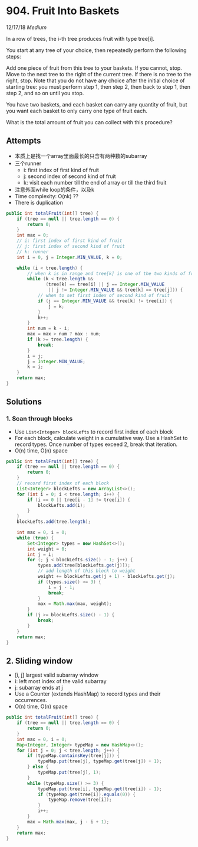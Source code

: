 # 904. Fruit Into Baskets
12/17/18
*Medium*

In a row of trees, the i-th tree produces fruit with type tree[i].

You start at any tree of your choice, then repeatedly perform the following steps:

Add one piece of fruit from this tree to your baskets.  If you cannot, stop.
Move to the next tree to the right of the current tree.  If there is no tree to the right, stop.
Note that you do not have any choice after the initial choice of starting tree: you must perform step 1, then step 2, then back to step 1, then step 2, and so on until you stop.

You have two baskets, and each basket can carry any quantity of fruit, but you want each basket to only carry one type of fruit each.

What is the total amount of fruit you can collect with this procedure?

## Attempts
* 本质上是找一个array里面最长的只含有两种数的subarray
* 三个runner
  - i: first index of first kind of fruit
  - j: second index of second kind of fruit
  - k: visit each number till the end of array or till the third fruit
* 注意外面while loop的条件，以及k
* Time complexity: O(nk) ??
* There is duplication

```Java
public int totalFruit(int[] tree) {
    if (tree == null || tree.length == 0) {
        return 0;
    }
    int max = 0;
    // i: first index of first kind of fruit
    // j: first index of second kind of fruit
    // k: runner
    int i = 0, j = Integer.MIN_VALUE, k = 0;

    while (i < tree.length) {
        // when k is in range and tree[k] is one of the two kinds of fruits
        while (k < tree.length &&
               (tree[k] == tree[i] || j == Integer.MIN_VALUE
                || j != Integer.MIN_VALUE && tree[k] == tree[j])) {
            // when to set first index of second kind of fruit
            if (j == Integer.MIN_VALUE && tree[k] != tree[i]) {
                j = k;
            }
            k++;
        }
        int num = k - i;
        max = max > num ? max : num;
        if (k >= tree.length) {
            break;
        }
        i = j;
        j = Integer.MIN_VALUE;
        k = i;
    }
    return max;
}
```

## Solutions
### 1. Scan through blocks
* Use `List<Integer> blockLefts` to record first index of each block
* For each block, calculate weight in a cumulative way. Use a HashSet to record types. Once number of types exceed 2, break that iteration.
* O(n) time, O(n) space
```Java
public int totalFruit(int[] tree) {
    if (tree == null || tree.length == 0) {
        return 0;
    }
    // record first index of each block
    List<Integer> blockLefts = new ArrayList<>();
    for (int i = 0; i < tree.length; i++) {
        if (i == 0 || tree[i - 1] != tree[i]) {
            blockLefts.add(i);
        }
    }
    blockLefts.add(tree.length);

    int max = 0, i = 0;
    while (true) {
        Set<Integer> types = new HashSet<>();
        int weight = 0;
        int j = i;
        for (; j < blockLefts.size() - 1; j++) {
            types.add(tree[blockLefts.get(j)]);
            // add length of this block to weight
            weight += blockLefts.get(j + 1) - blockLefts.get(j);
            if (types.size() >= 3) {
                i = j - 1;
                break;
            }
            max = Math.max(max, weight);
        }
        if (j >= blockLefts.size() - 1) {
            break;
        }
    }
    return max;
}
```

## 2. Sliding window
* [i, j] largest valid subarray window
* i: left most index of the valid subarray
* j: subarray ends at j
* Use a Counter (extends HashMap) to record types and their occurrences.
* O(n) time, O(n) space
```Java
public int totalFruit(int[] tree) {
    if (tree == null || tree.length == 0) {
        return 0;
    }
    int max = 0, i = 0;
    Map<Integer, Integer> typeMap = new HashMap<>();
    for (int j = 0; j < tree.length; j++) {
        if (typeMap.containsKey(tree[j])) {
            typeMap.put(tree[j], typeMap.get(tree[j]) + 1);
        } else {
            typeMap.put(tree[j], 1);
        }
        while (typeMap.size() >= 3) {
            typeMap.put(tree[i], typeMap.get(tree[i]) - 1);
            if (typeMap.get(tree[i]).equals(0)) {
                typeMap.remove(tree[i]);
            }
            i++;
        }
        max = Math.max(max, j - i + 1);
    }
    return max;
}
```
